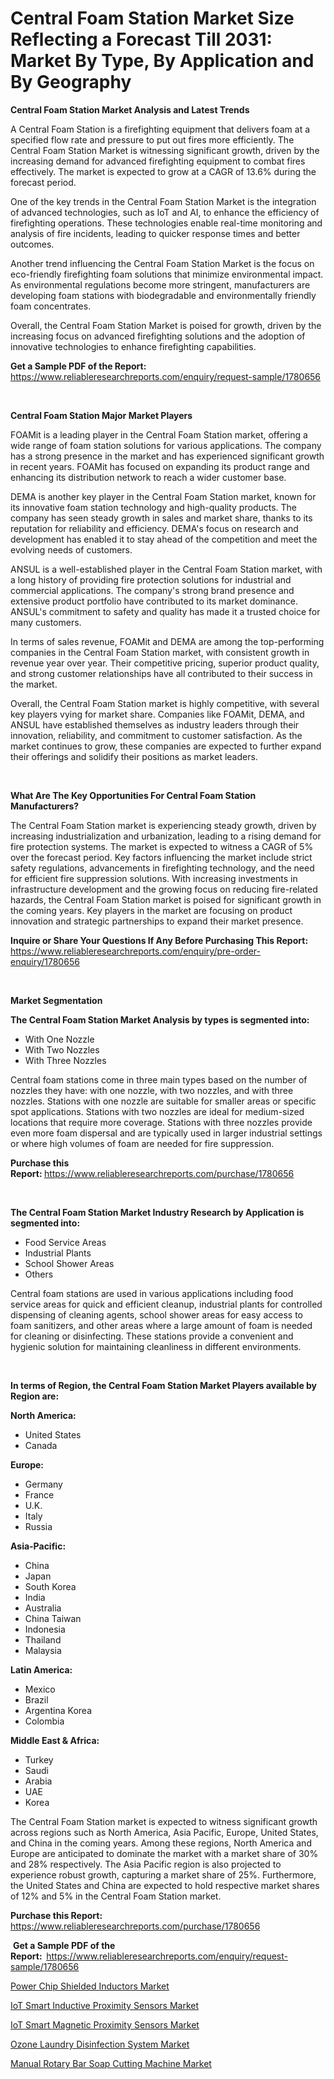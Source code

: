 <p><h1>Central Foam Station Market Size Reflecting a Forecast Till 2031: Market By Type, By Application and By Geography</h1></p><p><strong>Central Foam Station Market Analysis and Latest Trends</strong></p>
<p><p>A Central Foam Station is a firefighting equipment that delivers foam at a specified flow rate and pressure to put out fires more efficiently. The Central Foam Station Market is witnessing significant growth, driven by the increasing demand for advanced firefighting equipment to combat fires effectively. The market is expected to grow at a CAGR of 13.6% during the forecast period.</p><p>One of the key trends in the Central Foam Station Market is the integration of advanced technologies, such as IoT and AI, to enhance the efficiency of firefighting operations. These technologies enable real-time monitoring and analysis of fire incidents, leading to quicker response times and better outcomes.</p><p>Another trend influencing the Central Foam Station Market is the focus on eco-friendly firefighting foam solutions that minimize environmental impact. As environmental regulations become more stringent, manufacturers are developing foam stations with biodegradable and environmentally friendly foam concentrates.</p><p>Overall, the Central Foam Station Market is poised for growth, driven by the increasing focus on advanced firefighting solutions and the adoption of innovative technologies to enhance firefighting capabilities.</p></p>
<p><strong>Get a Sample PDF of the Report:&nbsp;</strong> <a href="https://www.reliableresearchreports.com/enquiry/request-sample/1780656">https://www.reliableresearchreports.com/enquiry/request-sample/1780656</a></p>
<p>&nbsp;</p>
<p><strong>Central Foam Station Major Market Players</strong></p>
<p><p>FOAMit is a leading player in the Central Foam Station market, offering a wide range of foam station solutions for various applications. The company has a strong presence in the market and has experienced significant growth in recent years. FOAMit has focused on expanding its product range and enhancing its distribution network to reach a wider customer base.</p><p>DEMA is another key player in the Central Foam Station market, known for its innovative foam station technology and high-quality products. The company has seen steady growth in sales and market share, thanks to its reputation for reliability and efficiency. DEMA's focus on research and development has enabled it to stay ahead of the competition and meet the evolving needs of customers.</p><p>ANSUL is a well-established player in the Central Foam Station market, with a long history of providing fire protection solutions for industrial and commercial applications. The company's strong brand presence and extensive product portfolio have contributed to its market dominance. ANSUL's commitment to safety and quality has made it a trusted choice for many customers.</p><p>In terms of sales revenue, FOAMit and DEMA are among the top-performing companies in the Central Foam Station market, with consistent growth in revenue year over year. Their competitive pricing, superior product quality, and strong customer relationships have all contributed to their success in the market.</p><p>Overall, the Central Foam Station market is highly competitive, with several key players vying for market share. Companies like FOAMit, DEMA, and ANSUL have established themselves as industry leaders through their innovation, reliability, and commitment to customer satisfaction. As the market continues to grow, these companies are expected to further expand their offerings and solidify their positions as market leaders.</p></p>
<p>&nbsp;</p>
<p><strong>What Are The Key Opportunities For Central Foam Station Manufacturers?</strong></p>
<p><p>The Central Foam Station market is experiencing steady growth, driven by increasing industrialization and urbanization, leading to a rising demand for fire protection systems. The market is expected to witness a CAGR of 5% over the forecast period. Key factors influencing the market include strict safety regulations, advancements in firefighting technology, and the need for efficient fire suppression solutions. With increasing investments in infrastructure development and the growing focus on reducing fire-related hazards, the Central Foam Station market is poised for significant growth in the coming years. Key players in the market are focusing on product innovation and strategic partnerships to expand their market presence.</p></p>
<p><strong>Inquire or Share Your Questions If Any Before Purchasing This Report:</strong> <a href="https://www.reliableresearchreports.com/enquiry/pre-order-enquiry/1780656">https://www.reliableresearchreports.com/enquiry/pre-order-enquiry/1780656</a></p>
<p>&nbsp;</p>
<p><strong>Market Segmentation</strong></p>
<p><strong>The Central Foam Station Market Analysis by types is segmented into:</strong></p>
<p><ul><li>With One Nozzle</li><li>With Two Nozzles</li><li>With Three Nozzles</li></ul></p>
<p><p>Central foam stations come in three main types based on the number of nozzles they have: with one nozzle, with two nozzles, and with three nozzles. Stations with one nozzle are suitable for smaller areas or specific spot applications. Stations with two nozzles are ideal for medium-sized locations that require more coverage. Stations with three nozzles provide even more foam dispersal and are typically used in larger industrial settings or where high volumes of foam are needed for fire suppression.</p></p>
<p><strong>Purchase this Report:&nbsp;</strong><a href="https://www.reliableresearchreports.com/purchase/1780656">https://www.reliableresearchreports.com/purchase/1780656</a></p>
<p>&nbsp;</p>
<p><strong>The Central Foam Station Market Industry Research by Application is segmented into:</strong></p>
<p><ul><li>Food Service Areas</li><li>Industrial Plants</li><li>School Shower Areas</li><li>Others</li></ul></p>
<p><p>Central foam stations are used in various applications including food service areas for quick and efficient cleanup, industrial plants for controlled dispensing of cleaning agents, school shower areas for easy access to foam sanitizers, and other areas where a large amount of foam is needed for cleaning or disinfecting. These stations provide a convenient and hygienic solution for maintaining cleanliness in different environments.</p></p>
<p>&nbsp;</p>
<p><strong>In terms of Region, the Central Foam Station Market Players available by Region are:</strong></p>
<p>
    <p> <strong> North America: </strong>
        <ul>
            <li>United States</li>
            <li>Canada</li>
        </ul>
        </p> 
    <p> <strong> Europe: </strong>
        <ul>
            <li>Germany</li>
            <li>France</li>
            <li>U.K.</li>
            <li>Italy</li>
            <li>Russia</li>
        </ul>
        </p> 
    <p> <strong> Asia-Pacific: </strong>
        <ul>
            <li>China</li>
            <li>Japan</li>
            <li>South Korea</li>
            <li>India</li>
            <li>Australia</li>
            <li>China Taiwan</li>
            <li>Indonesia</li>
            <li>Thailand</li>
            <li>Malaysia</li>
        </ul>
        </p> 
    <p> <strong> Latin America: </strong>
        <ul>
            <li>Mexico</li>
            <li>Brazil</li>
            <li>Argentina Korea</li>
            <li>Colombia</li>
        </ul>
        </p> 
    <p> <strong> Middle East & Africa: </strong>
        <ul>
            <li>Turkey</li>
            <li>Saudi</li>
            <li>Arabia</li>
            <li>UAE</li>
            <li>Korea</li>
        </ul>
    </p>
    </p>
<p><p>The Central Foam Station market is expected to witness significant growth across regions such as North America, Asia Pacific, Europe, United States, and China in the coming years. Among these regions, North America and Europe are anticipated to dominate the market with a market share of 30% and 28% respectively. The Asia Pacific region is also projected to experience robust growth, capturing a market share of 25%. Furthermore, the United States and China are expected to hold respective market shares of 12% and 5% in the Central Foam Station market.</p></p>
<p><strong>Purchase this Report: </strong><a href="https://www.reliableresearchreports.com/purchase/1780656">https://www.reliableresearchreports.com/purchase/1780656</a></p>
<p>&nbsp;<strong>Get a Sample PDF of the Report:&nbsp;&nbsp;</strong><a href="https://www.reliableresearchreports.com/enquiry/request-sample/1780656">https://www.reliableresearchreports.com/enquiry/request-sample/1780656</a></p>
<p><strong></strong></p>
<p><p><a href="https://github.com/sofayahoo2023/Market-Research-Report-List-3/blob/main/power-chip-shielded-inductors-market.md">Power Chip Shielded Inductors Market</a></p><p><a href="https://issuu.com/reportprime-2/docs/iot-smart-inductive-proximity-sensors-market-size-">IoT Smart Inductive Proximity Sensors Market</a></p><p><a href="https://issuu.com/reportprime-2/docs/iot-smart-magnetic-proximity-sensors-market-size-2">IoT Smart Magnetic Proximity Sensors Market</a></p><p><a href="https://github.com/wwwkeltoum/Market-Research-Report-List-2/blob/main/ozone-laundry-disinfection-system-market.md">Ozone Laundry Disinfection System Market</a></p><p><a href="https://github.com/joannesouthgate/Market-Research-Report-List-2/blob/main/manual-rotary-bar-soap-cutting-machine-market.md">Manual Rotary Bar Soap Cutting Machine Market</a></p></p>